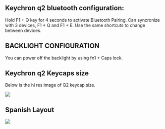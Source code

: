 ## Keychron q2 bluetooth configuration: 

Hold F1 + Q key for 4 seconds to activate Bluetooth Pairing. 
Can syncronize with 3 devices, F1 + Q and F1 + E. 
Use the same shortcuts to change between devices. 


## BACKLIGHT CONFIGURATION 

You can power off the backlight by using fn1 + Caps lock. 


## Keychron q2 Keycaps size

Below is the hi res image of Q2 keycap size.

![](https://cdn.shopify.com/s/files/1/0059/0630/1017/files/keychron-q2-custom-mechanical-keycap-size.jpg?v=1644376464)

## Spanish Layout

![](https://cdn.shopify.com/s/files/1/0059/0630/1017/files/Keychron-Q2-ES-Layout.png?v=1668220233)
